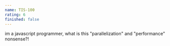 ```yaml
---
name: TIS-100
rating: 6
finished: false
---
```


im a javascript programmer, what is this "parallelization" and "performance" nonsense?!
